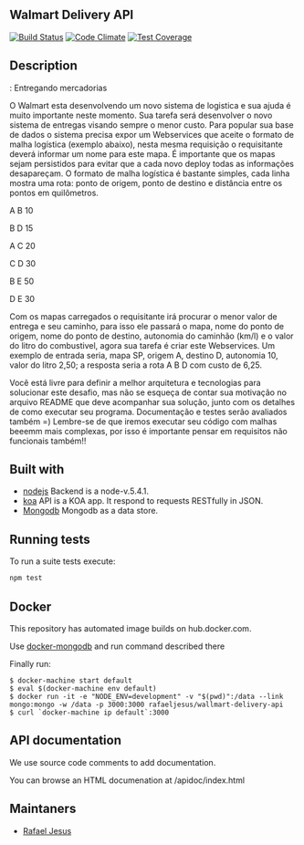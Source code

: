 ## Walmart Delivery API

[![Build Status](https://travis-ci.org/rafaeljesus/wallmart-delivery-api.svg?branch=master)](https://travis-ci.org/rafaeljesus/wallmart-delivery-api) [![Code Climate](https://codeclimate.com/github/rafaeljesus/wallmart-delivery-api/badges/gpa.svg)](https://codeclimate.com/github/rafaeljesus/wallmart-delivery-api) [![Test Coverage](https://codeclimate.com/github/rafaeljesus/wallmart-delivery-api/badges/coverage.svg)](https://codeclimate.com/github/rafaeljesus/wallmart-delivery-api/coverage)

## Description
: Entregando mercadorias

O Walmart esta desenvolvendo um novo sistema de logistica e sua ajuda é muito importante neste momento.
Sua tarefa será desenvolver o novo sistema de entregas visando sempre o menor custo.
Para popular sua base de dados o sistema precisa expor um Webservices que aceite o formato de malha logística (exemplo abaixo),
nesta mesma requisição o requisitante deverá informar um nome para este mapa.
É importante que os mapas sejam persistidos para evitar que a cada novo deploy todas as informações desapareçam.
O formato de malha logística é bastante simples, cada linha mostra uma rota: ponto de origem, ponto de destino e distância entre os pontos em quilômetros.

A B 10

B D 15

A C 20

C D 30

B E 50

D E 30

Com os mapas carregados o requisitante irá procurar o menor valor de entrega e seu caminho,
para isso ele passará o mapa, nome do ponto de origem, nome do ponto de destino, autonomia do caminhão (km/l) e o valor do litro do combustivel,
agora sua tarefa é criar este Webservices. Um exemplo de entrada seria, mapa SP, origem A, destino D, autonomia 10, valor do litro 2,50;
a resposta seria a rota A B D com custo de 6,25.

Você está livre para definir a melhor arquitetura e tecnologias para solucionar este desafio,
mas não se esqueça de contar sua motivação no arquivo README que deve acompanhar sua solução,
junto com os detalhes de como executar seu programa. Documentação e testes serão avaliados também =)
Lembre-se de que iremos executar seu código com malhas beeemm mais complexas,
por isso é importante pensar em requisitos não funcionais também!!

## Built with
- [nodejs](https://https://nodejs.org) Backend is a node-v.5.4.1.
- [koa](http://koajs.com) API is a KOA app. It respond to requests RESTfully in JSON.
- [Mongodb](https://www.mongodb.com) Mongodb as a data store.

## Running tests
To run a suite tests execute:
```bash
npm test
```

## Docker
This repository has automated image builds on hub.docker.com.

Use [docker-mongodb](https://github.com/rafaeljesus/docker-mongodb) and run command described there

Finally run:
```
$ docker-machine start default
$ eval $(docker-machine env default)
$ docker run -it -e "NODE_ENV=development" -v "$(pwd)":/data --link mongo:mongo -w /data -p 3000:3000 rafaeljesus/wallmart-delivery-api
$ curl `docker-machine ip default`:3000
```

## API documentation
We use source code comments to add documentation.

You can browse an HTML documenation at /apidoc/index.html

## Maintaners

* [Rafael Jesus](https://github.com/rafaeljesus)
